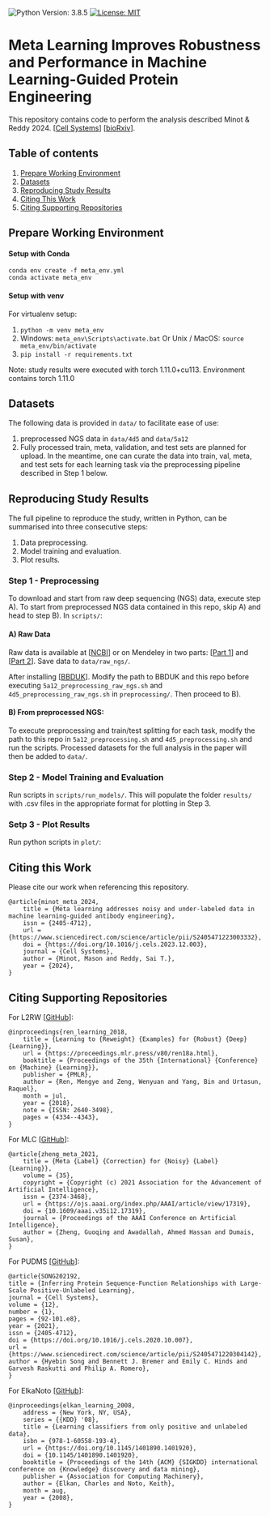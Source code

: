 ![Python Version: 3.8.5](https://img.shields.io/badge/Python%20Version-3.8.5-blue)
[![License: MIT](https://img.shields.io/badge/License-MIT-brightgreen)](https://opensource.org/licenses/MIT)

# Meta Learning Improves Robustness and Performance in Machine Learning-Guided Protein Engineering

This repository contains code to perform the analysis described Minot & Reddy 2024. 
[[Cell Systems](https://doi.org/10.1016/j.cels.2023.12.003)] [[bioRxiv](https://www.biorxiv.org/content/10.1101/2023.01.30.526201v1)].

## Table of contents
1. [Prepare Working Environment](#prepare-working-environment)
2. [Datasets](#datasets)
3. [Reproducing Study Results](#reproducing-study-results)
4. [Citing This Work](#citing-this-work)
5. [Citing Supporting Repositories](#citing-supporting-repositories)


## Prepare Working Environment

#### Setup with Conda

```console
conda env create -f meta_env.yml
conda activate meta_env
```
#### Setup with venv
For virtualenv setup:
1. `python -m venv meta_env`
2. Windows:
`meta_env\Scripts\activate.bat`
Or Unix / MacOS:
`source meta_env/bin/activate`
3. `pip install -r requirements.txt`

Note: study results were executed with torch 1.11.0+cu113. Environment contains torch 1.11.0

## Datasets 


The following data is provided in `data/` to facilitate ease of use:
1. preprocessed NGS data in `data/4d5` and `data/5a12`
2. Fully processed train, meta, validation, and test sets are planned for upload. In the meantime, one can curate the data into train, val, meta, and test sets for each learning task via the preprocessing pipeline described in Step 1 below.

## Reproducing Study Results

The full pipeline to reproduce the study, written in Python, can be summarised into three consecutive steps:

 1. Data preprocessing.
 2. Model training and evaluation.
 3. Plot results.

### Step 1 - Preprocessing

To download and start from raw deep sequencing (NGS) data, execute step A). To start from preprocessed NGS data contained in this repo, skip A) and head to step B). In `scripts/`:

#### A) Raw Data

Raw data is available at [[NCBI](https://www.ncbi.nlm.nih.gov/bioproject/?term=1029889)]
or on Mendeley in two parts: [[Part 1](https://data.mendeley.com/datasets/56h8gp94fj/1)] and [[Part 2](https://data.mendeley.com/datasets/s829ccsg6f/1)].
Save data to `data/raw_ngs/`.

After installing [[BBDUK](https://jgi.doe.gov/data-and-tools/software-tools/bbtools/bb-tools-user-guide/installation-guide/)]. Modify the path to BBDUK and this repo before executing `5a12_preprocessing_raw_ngs.sh` and `4d5_preprocessing_raw_ngs.sh` in `preprocessing/`. Then proceed to B).


#### B) From preprocessed NGS:

To execute preprocessing and train/test splitting for each task, modify the path to this repo in `5a12_preprocessing.sh` and `4d5_preprocessing.sh` and run the scripts.
Processed datasets for the full analysis in the paper will then be added to `data/`.


### Step 2 - Model Training and Evaluation

Run scripts in `scripts/run_models/`. This will populate the folder `results/` with .csv files in the appropriate format for plotting in Step 3.


### Setp 3 - Plot Results

Run python scripts in `plot/`:

## Citing this Work

Please cite our work when referencing this repository.

```
@article{minot_meta_2024,
	title = {Meta learning addresses noisy and under-labeled data in machine learning-guided antibody engineering},
	issn = {2405-4712},
	url = {https://www.sciencedirect.com/science/article/pii/S2405471223003332},
	doi = {https://doi.org/10.1016/j.cels.2023.12.003},
	journal = {Cell Systems},
	author = {Minot, Mason and Reddy, Sai T.},
	year = {2024},
}
```

## Citing Supporting Repositories
For L2RW [[GitHub](https://github.com/uber-research/learning-to-reweight-examples)]:

```
@inproceedings{ren_learning_2018,
	title = {Learning to {Reweight} {Examples} for {Robust} {Deep} {Learning}},
	url = {https://proceedings.mlr.press/v80/ren18a.html},
	booktitle = {Proceedings of the 35th {International} {Conference} on {Machine} {Learning}},
	publisher = {PMLR},
	author = {Ren, Mengye and Zeng, Wenyuan and Yang, Bin and Urtasun, Raquel},
	month = jul,
	year = {2018},
	note = {ISSN: 2640-3498},
	pages = {4334--4343},
}
```

For MLC [[GitHub](https://github.com/microsoft/MLC)]:

```
@article{zheng_meta_2021,
	title = {Meta {Label} {Correction} for {Noisy} {Label} {Learning}},
	volume = {35},
	copyright = {Copyright (c) 2021 Association for the Advancement of Artificial Intelligence},
	issn = {2374-3468},
	url = {https://ojs.aaai.org/index.php/AAAI/article/view/17319},
	doi = {10.1609/aaai.v35i12.17319},
	journal = {Proceedings of the AAAI Conference on Artificial Intelligence},
	author = {Zheng, Guoqing and Awadallah, Ahmed Hassan and Dumais, Susan},
}
```

For PUDMS [[GitHub](https://github.com/RomeroLab/pudms)]:

```
@article{SONG202192,
title = {Inferring Protein Sequence-Function Relationships with Large-Scale Positive-Unlabeled Learning},
journal = {Cell Systems},
volume = {12},
number = {1},
pages = {92-101.e8},
year = {2021},
issn = {2405-4712},
doi = {https://doi.org/10.1016/j.cels.2020.10.007},
url = {https://www.sciencedirect.com/science/article/pii/S2405471220304142},
author = {Hyebin Song and Bennett J. Bremer and Emily C. Hinds and Garvesh Raskutti and Philip A. Romero},
}
```

For ElkaNoto [[GitHub](https://github.com/pulearn/pulearn)]:

```
@inproceedings{elkan_learning_2008,
	address = {New York, NY, USA},
	series = {{KDD} '08},
	title = {Learning classifiers from only positive and unlabeled data},
	isbn = {978-1-60558-193-4},
	url = {https://doi.org/10.1145/1401890.1401920},
	doi = {10.1145/1401890.1401920},
	booktitle = {Proceedings of the 14th {ACM} {SIGKDD} international conference on {Knowledge} discovery and data mining},
	publisher = {Association for Computing Machinery},
	author = {Elkan, Charles and Noto, Keith},
	month = aug,
	year = {2008},
}
```

